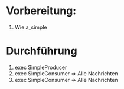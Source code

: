 # Vorbereitung:

1. Wie a_simple

# Durchführung

1. exec SimpleProducer
1. exec SimpleConsumer => Alle Nachrichten
1. exec SimpleConsumer => Alle Nachrichten
